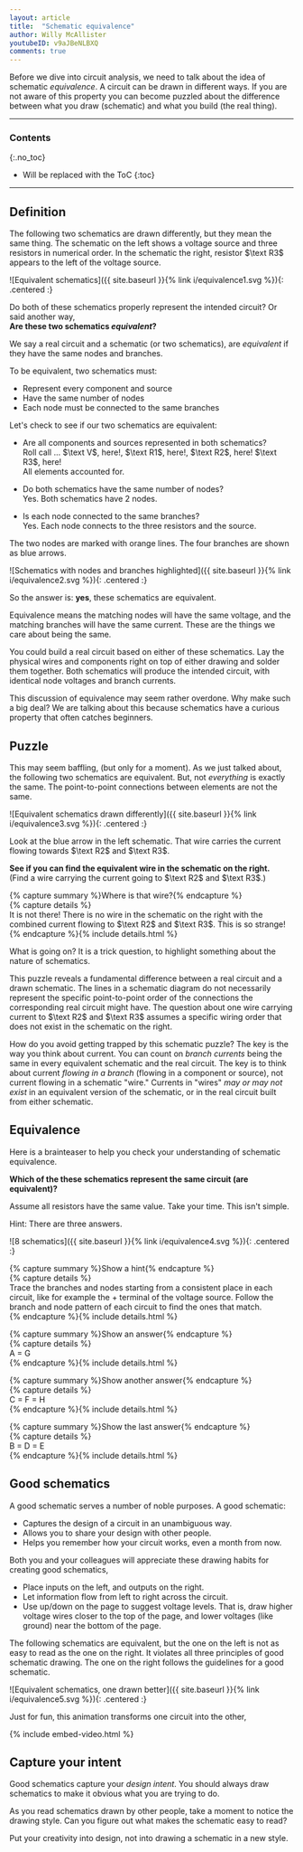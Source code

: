 ```yaml
---
layout: article
title:  "Schematic equivalence"
author: Willy McAllister
youtubeID: v9aJBeNLBXQ
comments: true
---
```


Before we dive into circuit analysis, we need to talk about the idea of schematic *equivalence*. A circuit can be drawn in different ways. If you are not aware of this property you can become puzzled about the difference between what you draw (schematic) and what you build (the real thing).

----

### Contents
{:.no_toc}

* Will be replaced with the ToC
{:toc}

----

## Definition

The following two schematics are drawn differently, but they mean the same thing. The schematic on the left shows a voltage source and three resistors in numerical order. In the schematic the right, resistor $\text R3$ appears to the left of the voltage source. 

![Equivalent schematics]({{ site.baseurl }}{% link i/equivalence1.svg %}){: .centered :}

Do both of these schematics properly represent the intended circuit? Or said another way,  
**Are these two schematics *equivalent*?** 

We say a real circuit and a schematic (or two schematics), are *equivalent* if they have the same nodes and branches.

To be equivalent, two schematics must:

* Represent every component and source
* Have the same number of nodes
* Each node must be connected to the same branches

Let's check to see if our two schematics are equivalent: 

* Are all components and sources represented in both schematics?  
Roll call ... $\text V$, here!, $\text R1$, here!, $\text R2$, here! $\text R3$, here!  
All elements accounted for.

* Do both schematics have the same number of nodes?  
Yes. Both schematics have $2$ nodes.

* Is each node connected to the same branches?  
Yes. Each node connects to the three resistors and the source. 

The two nodes are marked with orange lines. The four branches are shown as blue arrows. 

![Schematics with nodes and branches highlighted]({{ site.baseurl }}{% link i/equivalence2.svg %}){: .centered :}

So the answer is: **yes**, these schematics are equivalent. 

Equivalence means the matching nodes will have the same voltage, and the matching branches will have the same current. These are the things we care about being the same.

You could build a real circuit based on either of these schematics. Lay the physical wires and components right on top of either drawing and solder them together. Both schematics will produce the intended circuit, with identical node voltages and branch currents.
 
This discussion of equivalence may seem rather overdone. Why make such a big deal? We are talking about this because schematics have a curious property that often catches beginners. 

## Puzzle

This may seem baffling, (but only for a moment). As we just talked about, the following two schematics are equivalent. But, not *everything* is exactly the same. The point-to-point connections between elements are not the same.

![Equivalent schematics drawn differently]({{ site.baseurl }}{% link i/equivalence3.svg %}){: .centered :}

Look at the blue arrow in the left schematic. That wire carries the current flowing towards  $\text R2$ and $\text R3$. 

**See if you can find the equivalent wire in the schematic on the right.**  
(Find a wire carrying the current going to $\text R2$ and $\text R3$.)

{% capture summary %}Where is that wire?{% endcapture %}  
{% capture details %}  
It is not there! There is no wire in the schematic on the right with the combined current flowing to  $\text R2$ and $\text R3$. This is so strange!  
{% endcapture %}{% include details.html %} 

What is going on? It is a trick question, to highlight something about the nature of schematics.

This puzzle reveals a fundamental difference between a real circuit and a drawn schematic. The lines in a schematic diagram do not necessarily represent the specific point-to-point order of the connections the corresponding real circuit might have. The question about one wire carrying current to $\text R2$ and $\text R3$ assumes a specific wiring order that does not exist in the schematic on the right.

How do you avoid getting trapped by this schematic puzzle? The key is the way you think about current. You can count on *branch currents* being the same in every equivalent schematic and the real circuit. The key is to think about current *flowing in a branch* (flowing in a component or source), not current flowing in a schematic "wire." Currents in "wires" *may or may not exist* in an equivalent version of the schematic, or in the real circuit built from either schematic.

## Equivalence

Here is a brainteaser to help you check your understanding of schematic equivalence.

**Which of the these schematics represent the same circuit (are equivalent)?**

Assume all resistors have the same value. Take your time. This isn't simple.  

Hint: There are three answers.  

![8 schematics]({{ site.baseurl }}{% link i/equivalence4.svg %}){: .centered :}

{% capture summary %}Show a hint{% endcapture %}  
{% capture details %}  
Trace the branches and nodes starting from a consistent place in each circuit, like for example the $+$ terminal of the voltage source.  Follow the branch and node pattern of each circuit to find the ones that match.  
{% endcapture %}{% include details.html %} 

{% capture summary %}Show an answer{% endcapture %}  
{% capture details %}  
A = G  
{% endcapture %}{% include details.html %} 

{% capture summary %}Show another answer{% endcapture %}  
{% capture details %}  
C = F = H  
{% endcapture %}{% include details.html %} 

{% capture summary %}Show the last answer{% endcapture %}  
{% capture details %}  
B = D = E  
{% endcapture %}{% include details.html %} 

## Good schematics

A good schematic serves a number of noble purposes. A good schematic:

* Captures the design of a circuit in an unambiguous way.
* Allows you to share your design with other people.
* Helps you remember how your circuit works, even a month from now.

Both you and your colleagues will appreciate these drawing habits for creating good schematics,

* Place inputs on the left, and outputs on the right. 
* Let information flow from left to right across the circuit.
* Use up/down on the page to suggest voltage levels. That is, draw higher voltage wires closer to the top of the page, and lower voltages (like ground) near the bottom of the page.

The following schematics are equivalent, but the one on the left is not as easy to read as the one on the right. It violates all three principles of good schematic drawing. The one on the right follows the guidelines for a good schematic.

![Equivalent schematics, one drawn better]({{ site.baseurl }}{% link i/equivalence5.svg %}){: .centered :}

Just for fun, this animation transforms one circuit into the other,

{% include embed-video.html %}

## Capture your intent

Good schematics capture your *design intent*. You should always draw schematics to make it obvious what you are trying to do. 

As you read schematics drawn by other people, take a moment to notice the drawing style. Can you figure out what makes the schematic easy to read? 

Put your creativity into design, not into drawing a schematic in a new style.

